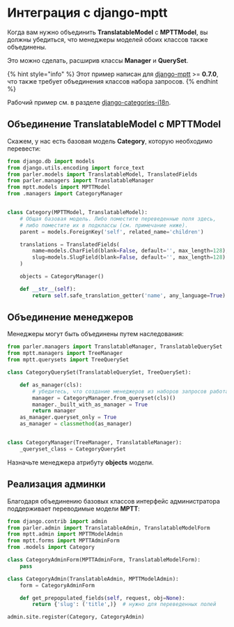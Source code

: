 # Интеграция с django-mptt

Когда вам нужно объединить **TranslatableModel** с **MPTTModel**, вы должны убедиться, что менеджеры моделей обоих классов также объединены.

Это можно сделать, расширив классы **Manager** и **QuerySet**.

{% hint style="info" %}
Этот пример написан для [django-mptt](https://github.com/django-mptt/django-mptt) >= **0.7.0**, что также требует объединения классов набора запросов.
{% endhint %}

Рабочий пример см. в разделе [django-categories-i18n](https://github.com/edoburu/django-categories-i18n).

## Объединение TranslatableModel с MPTTModel

Скажем, у нас есть базовая модель **Category**, которую необходимо перевести:

```python
from django.db import models
from django.utils.encoding import force_text
from parler.models import TranslatableModel, TranslatedFields
from parler.managers import TranslatableManager
from mptt.models import MPTTModel
from .managers import CategoryManager


class Category(MPTTModel, TranslatableModel):
    # Общая базовая модель. Либо поместите переведенные поля здесь,
    # либо поместите их в подклассы (см. примечание ниже).
    parent = models.ForeignKey('self', related_name='children')

    translations = TranslatedFields(
        name=models.CharField(blank=False, default='', max_length=128),
        slug=models.SlugField(blank=False, default='', max_length=128)
    )

    objects = CategoryManager()

    def __str__(self):
        return self.safe_translation_getter('name', any_language=True)
```

## Объединение менеджеров

Менеджеры могут быть объединены путем наследования:

```python
from parler.managers import TranslatableManager, TranslatableQuerySet
from mptt.managers import TreeManager
from mptt.querysets import TreeQuerySet

class CategoryQuerySet(TranslatableQuerySet, TreeQuerySet):

    def as_manager(cls):
        # убедитесь, что создание менеджеров из наборов запросов работает.
        manager = CategoryManager.from_queryset(cls)()
        manager._built_with_as_manager = True
        return manager
    as_manager.queryset_only = True
    as_manager = classmethod(as_manager)


class CategoryManager(TreeManager, TranslatableManager):
    _queryset_class = CategoryQuerySet
```

Назначьте менеджера атрибуту **objects** модели.

## Реализация админки

Благодаря объединению базовых классов интерфейс администратора поддерживает переводимые модели **MPTT**:

```python
from django.contrib import admin
from parler.admin import TranslatableAdmin, TranslatableModelForm
from mptt.admin import MPTTModelAdmin
from mptt.forms import MPTTAdminForm
from .models import Category

class CategoryAdminForm(MPTTAdminForm, TranslatableModelForm):
    pass

class CategoryAdmin(TranslatableAdmin, MPTTModelAdmin):
    form = CategoryAdminForm

    def get_prepopulated_fields(self, request, obj=None):
        return {'slug': ('title',)}  # нужно для переведенных полей

admin.site.register(Category, CategoryAdmin)
```
